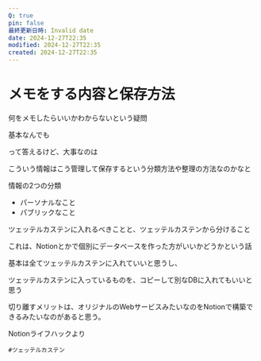 ```yaml
---
Q: true
pin: false
最終更新日時: Invalid date
date: 2024-12-27T22:35
modified: 2024-12-27T22:35
created: 2024-12-27T22:35
---
```

# メモをする内容と保存方法

何をメモしたらいいかわからないという疑問

基本なんでも

って答えるけど、大事なのは

こういう情報はこう管理して保存するという分類方法や整理の方法なのかなと

情報の2つの分類

- パーソナルなこと  
- パブリックなこと  

ツェッテルカステンに入れるべきことと、ツェッテルカステンから分けること

これは、Notionとかで個別にデータベースを作った方がいいかどうかという話

基本は全てツェッテルカステンに入れていいと思うし、

ツェッテルカステンに入っているものを、コピーして別なDBに入れてもいいと思う

切り離すメリットは、オリジナルのWebサービスみたいなのをNotionで構築できるみたいなのがあると思う。

Notionライフハックより

`#ツェッテルカステン`
